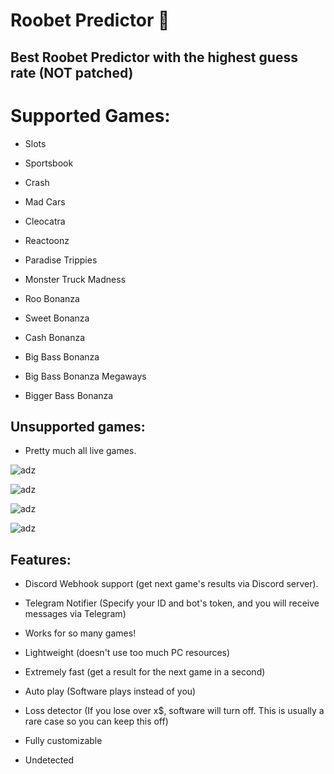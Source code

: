 # Roobet Predictor 🎯

## Best Roobet Predictor with the highest guess rate (NOT patched)

# Supported Games:

- Slots

- Sportsbook

- Crash

- Mad Cars

- Cleocatra

- Reactoonz

- Paradise Trippies

- Monster Truck Madness

- Roo Bonanza

- Sweet Bonanza

- Cash Bonanza

- Big Bass Bonanza 

- Big Bass Bonanza Megaways

- Bigger Bass Bonanza

## Unsupported games:

- Pretty much all live games.

![adz](https://i.imgur.com/05reUWw.png)

![adz](https://i.imgur.com/QF6Rw2n.png)

![adz](https://i.imgur.com/HDAD4YS.png)

![adz](https://i.imgur.com/0Gintsa.png)

## Features:

- Discord Webhook support (get next game's results via Discord server).

- Telegram Notifier (Specify your ID and bot's token, and you will receive messages via Telegram)

- Works for so many games!

- Lightweight (doesn't use too much PC resources)

- Extremely fast (get a result for the next game in a second)

- Auto play (Software plays instead of you)

- Loss detector (If you lose over x$, software will turn off. This is usually a rare case so you can keep this off)

- Fully customizable

- Undetected
